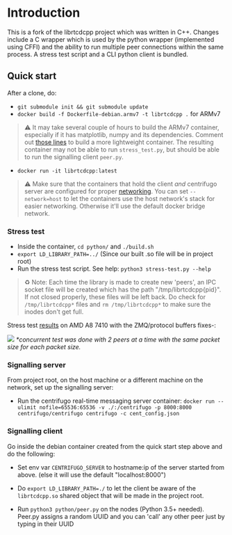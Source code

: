 # Introduction

This is a fork of the librtcdcpp project which was written in C++. Changes include a C wrapper which is used by the python wrapper (implemented using CFFI) and the ability to run multiple peer connections within the same process. A stress test script and a CLI python client is bundled.

## Quick start

After a clone, do:

* `git submodule init && git submodule update`
* `docker build -f Dockerfile-debian.armv7 -t librtcdcpp .` for ARMv7
> :warning: It may take several couple of hours to build the ARMv7 container, especially if it has matplotlib, numpy and its dependencies. Comment out [those lines](https://github.com/hamon-in/librtcdcpp/blob/8b8f373c828078c985824b45876b40c5b6648fcc/Dockerfile-debian.armv7#L22-#L24) to build a more lightweight container. The resulting container may not be able to run `stress_test.py`, but should be able to run the signalling client `peer.py`.
* `docker run -it librtcdcpp:latest`
> :warning: Make sure that the containers that hold the client *and* centrifugo server are configured for proper [networking](https://docs.docker.com/engine/userguide/networking/). You can set `--network=host` to let the containers use the host network's stack for easier networking. Otherwise it'll use the default docker bridge network.

### Stress test

* Inside the container, `cd python/` and `./build.sh`
* `export LD_LIBRARY_PATH=../` (Since our built .so file will be in project root)
* Run the stress test script. See help: `python3 stress-test.py --help`

> :recycle: Note: Each time the library is made to create new 'peers', an IPC socket file will be created which has the path "/tmp/librtcdcpp{pid}". If not closed properly, these files will be left back.
Do check for `/tmp/librtcdcpp*` files and `rm /tmp/librtcdcpp*` to make sure the inodes don't get full.

Stress test [results](https://github.com/hamon-in/librtcdcpp/wiki/Performance-evaluation-(AMD-A8-7410-CPU)#python-concurrent-test-protobuf--zmq) on AMD A8 7410 with the ZMQ/protocol buffers fixes-:

![](http://image.ibb.co/m3j2qm/AMD_librtcdcpp.png)
_\*concurrent test was done with 2 peers at a time with the same packet size for each packet size._

### Signalling server

From project root, on the host machine or a different machine on the network, set up the signalling server:

* Run the centrifugo real-time messaging server container: `docker run --ulimit nofile=65536:65536 -v ./:/centrifugo -p 8000:8000 centrifugo/centrifugo centrifugo -c cent_config.json`

### Signalling client

Go inside the debian container created from the quick start step above and do the following:

* Set env var `CENTRIFUGO_SERVER` to hostname:ip of the server started from above. (else it will use the default "localhost:8000")

* Do `export LD_LIBRARY_PATH=./` to let the client be aware of the `librtcdcpp.so` shared object that will be made in the project root.

* Run `python3 python/peer.py` on the nodes (Python 3.5+ needed). Peer.py assigns a random UUID and you can 'call' any other peer just by typing in their UUID

